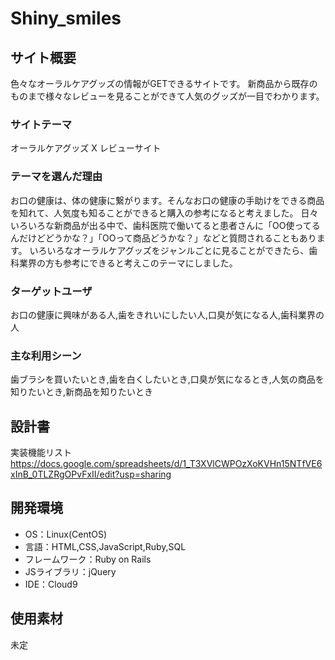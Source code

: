 # Shiny_smiles

## サイト概要　
色々なオーラルケアグッズの情報がGETできるサイトです。
新商品から既存のものまで様々なレビューを見ることができて人気のグッズが一目でわかります。

### サイトテーマ
オーラルケアグッズ X レビューサイト

### テーマを選んだ理由
お口の健康は、体の健康に繋がります。そんなお口の健康の手助けをできる商品を知れて、人気度も知ることができると購入の参考になると考えました。
日々いろいろな新商品が出る中で、歯科医院で働いてると患者さんに「OO使ってるんだけどどうかな？」「OOって商品どうかな？」などと質問されることもあります。
いろいろなオーラルケアグッズをジャンルごとに見ることができたら、歯科業界の方も参考にできると考えこのテーマにしました。

### ターゲットユーザ
お口の健康に興味がある人,歯をきれいにしたい人,口臭が気になる人,歯科業界の人

### 主な利用シーン
歯ブラシを買いたいとき,歯を白くしたいとき,口臭が気になるとき,人気の商品を知りたいとき,新商品を知りたいとき

## 設計書
実装機能リスト https://docs.google.com/spreadsheets/d/1_T3XVlCWPOzXoKVHn15NTfVE6xInB_0TLZRgOPvFxII/edit?usp=sharing


## 開発環境
- OS：Linux(CentOS)
- 言語：HTML,CSS,JavaScript,Ruby,SQL
- フレームワーク：Ruby on Rails
- JSライブラリ：jQuery
- IDE：Cloud9

## 使用素材
未定
